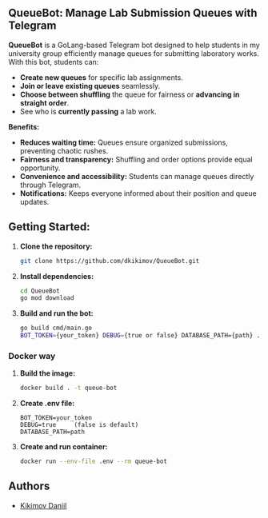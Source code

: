 ## QueueBot: Manage Lab Submission Queues with Telegram

**QueueBot** is a GoLang-based Telegram bot designed to help students in my university group efficiently manage queues for submitting laboratory works. With this bot, students can:

* **Create new queues** for specific lab assignments.
* **Join or leave existing queues** seamlessly.
* **Choose between shuffling** the queue for fairness or **advancing in straight order**.
* See who is **currently passing** a lab work.

**Benefits:**

* **Reduces waiting time:** Queues ensure organized submissions, preventing chaotic rushes.
* **Fairness and transparency:** Shuffling and order options provide equal opportunity.
* **Convenience and accessibility:** Students can manage queues directly through Telegram.
* **Notifications:** Keeps everyone informed about their position and queue updates.

## Getting Started:

1. **Clone the repository:**

   ```bash
   git clone https://github.com/dkikimov/QueueBot.git
   ```

2. **Install dependencies:**

   ```bash
   cd QueueBot
   go mod download
   ```

3. **Build and run the bot:**

   ```bash
   go build cmd/main.go
   BOT_TOKEN={your_token} DEBUG={true or false} DATABASE_PATH={path} ./main
   ```

### Docker way

1. **Build the image:**

   ```bash
   docker build . -t queue-bot
   ```
2. **Create .env file:**

   ```
   BOT_TOKEN=your_token
   DEBUG=true     (false is default)
   DATABASE_PATH=path
   ```

3. **Create and run container:**

   ```bash
   docker run --env-file .env --rm queue-bot 
   ```
   
## Authors

* [Kikimov Daniil](https://github.com/dkikimov/)